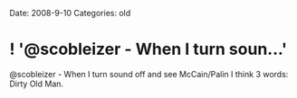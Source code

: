 Date: 2008-9-10
Categories: old

# ! '@scobleizer - When I turn soun...'

@scobleizer - When I turn sound off and see McCain/Palin I think 3 words: Dirty Old Man.
